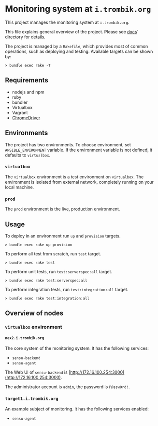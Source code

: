 # Monitoring system at `i.trombik.org`

This project manages the monitoring system at `i.trombik.org`.

This file explains general overview of the project. Please see [docs](docs/)`
directory for details.

The project is managed by a `Rakefile`, which provides most of common
operations, such as deploying and testing. Available targets can be shown by:

```console
> bundle exec rake -T
```

## Requirements

* nodejs and npm
* ruby
* bundler
* Virtualbox
* Vagrant
* [ChromeDriver](https://chromedriver.chromium.org/getting-started)

## Environments

The project has two environments. To choose environment, set
`ANSIBLE_ENVIRONMENT` variable. If the environment variable is not defined, it
defaults to `virtualbox`.

### `virtualbox`

The `virtualbox` environment is a test environment on `virtualbox`. The
environment is isolated from external network, completely running on your
local machine.

### `prod`

The `prod` environment is the live, production environment.

## Usage

To deploy in an environment run `up` and `provision` targets.

```console
> bundle exec rake up provision
```

To perform all test from scratch, run `test` target.

```console
> bundle exec rake test
```

To perform unit tests, run `test:serverspec:all` target.

```console
> bundle exec rake test:serverspec:all
```

To perform integration tests, run `test:integration:all` target.

```console
> bundle exec rake test:integration:all
```

## Overview of nodes

### `virtualbox` environment

#### `nex2.i.trombik.org`

The core system of the monitoring system. It has the following services:

* `sensu-backend`
* `sensu-agent`

The Web UI of `sensu-backend` is
[http://172.16.100.254:3000](http://172.16.100.254:3000).

The administrator account is `admin`, the password is `P@ssw0rd!`.

### `target1.i.trombik.org`

An example subject of monitoring. It has the following services enabled:

* `sensu-agent`
